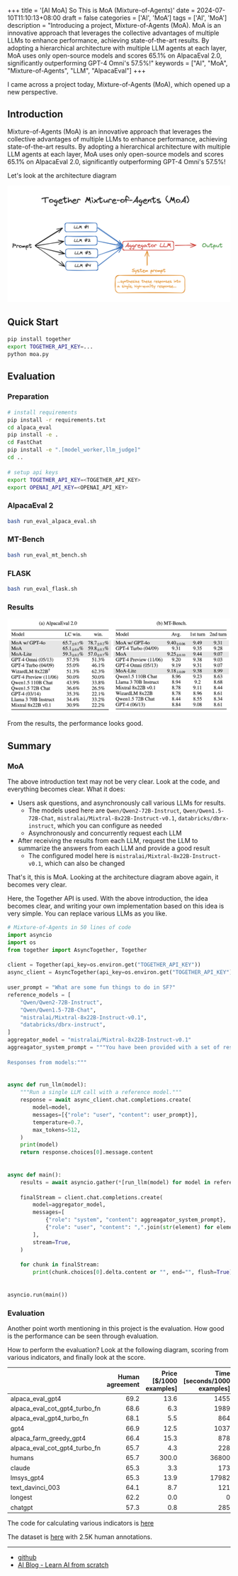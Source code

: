 +++
title = '[AI MoA] So This is MoA (Mixture-of-Agents)'
date = 2024-07-10T11:10:13+08:00
draft = false
categories = ['AI', 'MoA']
tags = ['AI', 'MoA']
description = "Introducing a project, Mixture-of-Agents (MoA). MoA is an innovative approach that leverages the collective advantages of multiple LLMs to enhance performance, achieving state-of-the-art results. By adopting a hierarchical architecture with multiple LLM agents at each layer, MoA uses only open-source models and scores 65.1% on AlpacaEval 2.0, significantly outperforming GPT-4 Omni's 57.5%!"
keywords = ["AI", "MoA", "Mixture-of-Agents", "LLM", "AlpacaEval"]
+++

I came across a project today, Mixture-of-Agents (MoA), which opened up a new perspective.

## Introduction

Mixture-of-Agents (MoA) is an innovative approach that leverages the collective advantages of multiple LLMs to enhance performance, achieving state-of-the-art results. By adopting a hierarchical architecture with multiple LLM agents at each layer, MoA uses only open-source models and scores 65.1% on AlpacaEval 2.0, significantly outperforming GPT-4 Omni's 57.5%!

Let's look at the architecture diagram

![together-moa-explained](together-moa-explained.png)

## Quick Start

```bash
pip install together
export TOGETHER_API_KEY=...
python moa.py
```

## Evaluation
### Preparation
```bash
# install requirements
pip install -r requirements.txt
cd alpaca_eval
pip install -e .
cd FastChat
pip install -e ".[model_worker,llm_judge]"
cd ..

# setup api keys
export TOGETHER_API_KEY=<TOGETHER_API_KEY>
export OPENAI_API_KEY=<OPENAI_API_KEY>
```
### AlpacaEval 2
```bash
bash run_eval_alpaca_eval.sh
```
### MT-Bench
```bash
bash run_eval_mt_bench.sh
```
### FLASK
```bash
bash run_eval_flask.sh
```
### Results
![alpaca_and_mtbench](alpaca_and_mtbench.png)

From the results, the performance looks good.

## Summary
### MoA
The above introduction text may not be very clear. Look at the code, and everything becomes clear. What it does:

- Users ask questions, and asynchronously call various LLMs for results.
    - The models used here are `Qwen/Qwen2-72B-Instruct`, `Qwen/Qwen1.5-72B-Chat`, `mistralai/Mixtral-8x22B-Instruct-v0.1`, `databricks/dbrx-instruct`, which you can configure as needed
    - Asynchronously and concurrently request each LLM
- After receiving the results from each LLM, request the LLM to summarize the answers from each LLM and provide a good result
    - The configured model here is `mistralai/Mixtral-8x22B-Instruct-v0.1`, which can also be changed

That's it, this is MoA. Looking at the architecture diagram above again, it becomes very clear.

Here, the Together API is used. With the above introduction, the idea becomes clear, and writing your own implementation based on this idea is very simple. You can replace various LLMs as you like.


```python
# Mixture-of-Agents in 50 lines of code
import asyncio
import os
from together import AsyncTogether, Together

client = Together(api_key=os.environ.get("TOGETHER_API_KEY"))
async_client = AsyncTogether(api_key=os.environ.get("TOGETHER_API_KEY"))

user_prompt = "What are some fun things to do in SF?"
reference_models = [
    "Qwen/Qwen2-72B-Instruct",
    "Qwen/Qwen1.5-72B-Chat",
    "mistralai/Mixtral-8x22B-Instruct-v0.1",
    "databricks/dbrx-instruct",
]
aggregator_model = "mistralai/Mixtral-8x22B-Instruct-v0.1"
aggreagator_system_prompt = """You have been provided with a set of responses from various open-source models to the latest user query. Your task is to synthesize these responses into a single, high-quality response. It is crucial to critically evaluate the information provided in these responses, recognizing that some of it may be biased or incorrect. Your response should not simply replicate the given answers but should offer a refined, accurate, and comprehensive reply to the instruction. Ensure your response is well-structured, coherent, and adheres to the highest standards of accuracy and reliability.

Responses from models:"""


async def run_llm(model):
    """Run a single LLM call with a reference model."""
    response = await async_client.chat.completions.create(
        model=model,
        messages=[{"role": "user", "content": user_prompt}],
        temperature=0.7,
        max_tokens=512,
    )
    print(model)
    return response.choices[0].message.content


async def main():
    results = await asyncio.gather(*[run_llm(model) for model in reference_models])

    finalStream = client.chat.completions.create(
        model=aggregator_model,
        messages=[
            {"role": "system", "content": aggreagator_system_prompt},
            {"role": "user", "content": ",".join(str(element) for element in results)},
        ],
        stream=True,
    )

    for chunk in finalStream:
        print(chunk.choices[0].delta.content or "", end="", flush=True)


asyncio.run(main())
```

### Evaluation

Another point worth mentioning in this project is the evaluation. How good is the performance can be seen through evaluation.

How to perform the evaluation? Look at the following diagram, scoring from various indicators, and finally look at the score.

|                                 |   Human agreement |   Price [$/1000 examples] |   Time [seconds/1000 examples] |   Spearman corr. |   Pearson corr. |   Bias |   Variance |   Proba. prefer longer |
|:--------------------------------|------------------:|--------------------------:|-------------------------------:|-----------------:|----------------:|-------:|-----------:|-----------------------:|
| alpaca_eval_gpt4                |              69.2 |                      13.6 |                           1455 |             0.97 |            0.93 |   28.4 |       14.6 |                   0.68 |
| alpaca_eval_cot_gpt4_turbo_fn   |              68.6 |                       6.3 |                           1989 |             0.97 |            0.90 |   29.3 |       18.4 |                   0.67 |
| alpaca_eval_gpt4_turbo_fn       |              68.1 |                       5.5 |                            864 |             0.93 |            0.82 |   30.2 |       15.6 |                   0.65 |
| gpt4                            |              66.9 |                      12.5 |                           1037 |             0.88 |            0.87 |   31.5 |       14.6 |                   0.65 |
| alpaca_farm_greedy_gpt4         |              66.4 |                      15.3 |                            878 |             0.85 |            0.75 |   30.2 |       19.3 |                   0.60 |
| alpaca_eval_cot_gpt4_turbo_fn |              65.7 |                       4.3 |                            228 |             0.78 |            0.77 |   33.9 |       23.7 |                   0.61 |
| humans                          |              65.7 |                     300.0 |                          36800 |             1.00 |            1.00 |    0.0 |       34.3 |                   0.64 |
| claude                          |              65.3 |                       3.3 |                            173 |             0.93 |            0.90 |   32.4 |       18.5 |                   0.66 |
| lmsys_gpt4                      |              65.3 |                      13.9 |                          17982 |             0.98 |            0.97 |   31.6 |       15.9 |                   0.74 |
| text_davinci_003                |              64.1 |                       8.7 |                            121 |             0.85 |            0.83 |   33.8 |       22.7 |                   0.70 |
| longest                         |              62.2 |                       0.0 |                              0 |             0.27 |            0.56 |   37.8 |        0.0 |                   1.00 |
| chatgpt                         |              57.3 |                       0.8 |                            285 |             0.72 |            0.71 |   39.4 |       34.1 |                   0.59 |

The code for calculating various indicators is [here](https://github.com/tatsu-lab/alpaca_eval/blob/f05cbd651b79ac93906b19d01fe443b45828b0f2/src/alpaca_eval/analyze.py#L366)

The dataset is [here](https://huggingface.co/datasets/tatsu-lab/alpaca_eval/blob/main/alpaca_farm_human_crossannotations.json) with 2.5K human annotations.

---

- [github](https://github.com/togethercomputer/MoA)
- [AI Blog - Learn AI from scratch](https://ai-blog.aihub2022.top/post/ai-moa-intro/)
<!-- - [公众号 - 从零开始学AI](...) -->
<!-- - [CSDN - Learn AI from scratch](...) -->
<!-- - [掘金 - Learn AI from scratch](...) -->
<!-- - [知乎 - Learn AI from scratch](...) -->
<!-- - [阿里云 - Learn AI from scratch](...) -->
<!-- - [腾讯云 - Learn AI from scratch](...) -->
